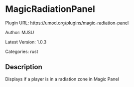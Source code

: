 # MagicRadiationPanel

Plugin URL: https://umod.org/plugins/magic-radiation-panel

Author: MJSU

Latest Version: 1.0.3

Categories: rust

## Description

Displays if a player is in a radiation zone in Magic Panel
